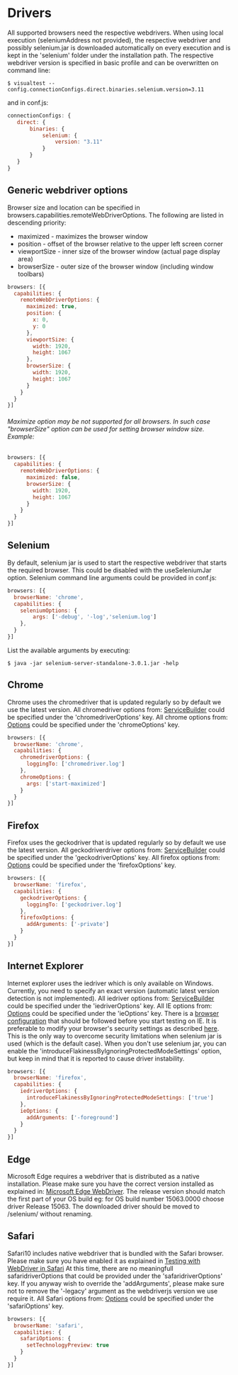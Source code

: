 # Drivers
All supported browsers need the respective webdrivers. When using local execution (seleniumAddress not provided), the respective webdriver and possibly selenium.jar is downloaded automatically on every execution and is kept in the 'selenium' folder under the installation path.
The respective webdriver version is specified in basic profile and can be overwritten on command line:
```
$ visualtest --config.connectionConfigs.direct.binaries.selenium.version=3.11
```
and in conf.js:
 ```javascript
connectionConfigs: {
    direct: {
        binaries: {
            selenium: {
                version: "3.11"
            }
        }
    }
}
```
## Generic webdriver options
Browser size and location can be specified in browsers.capabilities.remoteWebDriverOptions. The following are listed in descending priority:
* maximized - maximizes the browser window
* position - offset of the browser relative to the upper left screen corner
* viewportSize - inner size of the browser window (actual page display area)
* browserSize - outer size of the browser window (including window toolbars)

```javascript
browsers: [{
  capabilities: {
    remoteWebDriverOptions: {
      maximized: true,
      position: {
        x: 0,
        y: 0
      },
      viewportSize: {
        width: 1920,
        height: 1067
      },
      browserSize: {
        width: 1920,
        height: 1067
      }
    }
  }
}]
```

######  Maximize option may be not supported for all browsers. In such case "browserSize" option can be used for setting browser window size. Example: ######
```javascript
browsers: [{
  capabilities: {
    remoteWebDriverOptions: {
      maximized: false,
      browserSize: {
        width: 1920,
        height: 1067
      }
    }
  }
}]
```

## Selenium
By default, selenium jar is used to start the respective webdriver that starts the required browser. This could be disabled with the useSeleniumJar option. Selenium command line arguments could be provided in conf.js:
```javascript
browsers: [{
  browserName: 'chrome',
  capabilities: {
    seleniumOptions: {
        args: ['-debug', '-log','selenium.log']
    },
  }
}]
```
List the available arguments by executing:
```
$ java -jar selenium-server-standalone-3.0.1.jar -help
```

## Chrome
Chrome uses the chromedriver that is updated regularly so by default we use the latest version.
All chromedriver options from: [ServiceBuilder](https://github.com/SeleniumHQ/selenium/blob/selenium-3.6.0/javascript/node/selenium-webdriver/chrome.js) could be specified under the 'chromedriverOptions' key.
All chrome options from: [Options](https://github.com/SeleniumHQ/selenium/blob/selenium-3.6.0/javascript/node/selenium-webdriver/chrome.js) could be specified under the 'chromeOptions' key.
```javascript
browsers: [{
  browserName: 'chrome',
  capabilities: {
    chromedriverOptions: {
      loggingTo: ['chromedriver.log']
    },
    chromeOptions: {
      args: ['start-maximized']
    }
  }
}]
```


## Firefox
Firefox uses the geckodriver that is updated regularly so by default we use the latest version.
All geckodriverdriver options from: [ServiceBuilder](https://github.com/SeleniumHQ/selenium/blob/selenium-3.6.0/javascript/node/selenium-webdriver/firefox/index.js) could be specified under the 'geckodriverOptions' key.
All firefox options from: [Options](https://github.com/SeleniumHQ/selenium/blob/selenium-3.6.0/javascript/node/selenium-webdriver/firefox/index.js) could be specified under the 'firefoxOptions' key.
```javascript
browsers: [{
  browserName: 'firefox',
  capabilities: {
    geckodriverOptions: {
      loggingTo: ['geckodriver.log']
    },
    firefoxOptions: {
      addArguments: ['-private']
    }
  }
}]
```

## Internet Explorer
Internet explorer uses the iedriver which is only available on Windows. Currently, you need to specify an exact version (automatic latest version detection is not implemented).
All iedriver options from: [ServiceBuilder](https://github.com/SeleniumHQ/selenium/blob/master/javascript/node/selenium-webdriver/ie.js) could be specified under the 'iedriverOptions' key.
All IE options from: [Options](https://github.com/SeleniumHQ/selenium/blob/master/javascript/node/selenium-webdriver/ie.js) could be specified under the 'ieOptions' key.
There is a [browser configuration](https://github.com/SeleniumHQ/selenium/wiki/InternetExplorerDriver#required-configuration) that should be followed before you start testing on IE. It is preferable to modify your browser's security settings as described [here](https://github.com/seleniumQuery/seleniumQuery/wiki/seleniumQuery-and-IE-Driver#protected-mode-exception-while-launching-ie-driver). This is the only way to overcome security limitations when selenium jar is used (which is the default case). When you don't use selenium jar, you can enable the 'introduceFlakinessByIgnoringProtectedModeSettings' option, but keep in mind that it is reported to cause driver instability.
```javascript
browsers: [{
  browserName: 'firefox',
  capabilities: {
    iedriverOptions: {
      introduceFlakinessByIgnoringProtectedModeSettings: ['true']
    },
    ieOptions: {
      addArguments: ['-foreground']
    }
  }
}]
```

## Edge
Microsoft Edge requires a webdriver that is distributed as a native installation. Please make sure you have the correct version installed as explained in: [Microsoft Edge WebDriver](https://developer.microsoft.com/en-us/microsoft-edge/tools/webdriver/). The release version should match the first part of your OS build eg: for OS build number 15063.0000 choose driver Release 15063. The downloaded driver should be moved to <uiveri5-installation-folder>/selenium/ without renaming.

## Safari
Safari10 includes native webdriver that is bundled with the Safari browser. Please make sure you have enabled it as explained in [Testing with WebDriver in Safari](https://developer.apple.com/documentation/webkit/testing_with_webdriver_in_safari)
At this time, there are no meaningfull safaridriverOptions that could be provided under the 'safaridriverOptions' key. If you anyway wish to override the 'addArguments', please make sure not to remove the '-legacy' argument as the webdriverjs version we use require it.
All Safari options from: [Options](https://github.com/SeleniumHQ/selenium/blob/master/javascript/node/selenium-webdriver/safari.js) could be specified under the 'safariOptions' key.
```javascript
browsers: [{
  browserName: 'safari',
  capabilities: {
    safariOptions: {
      setTechnologyPreview: true
    }
  }
}]
```


